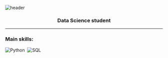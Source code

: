 ![header](https://capsule-render.vercel.app/api?type=blur&height=300&color=E9E4D4&text=Ítalo%20Veiga&fontColor=D4D9E9&section=header&reversal=true)
<h3 align="center">Data Science student</h3>


--- 

 ### Main skills: 
 ![Python](https://img.shields.io/badge/Python-3776AB?style=for-the-badge&logo=python&logoColor=white)&nbsp; 
 ![SQL](https://img.shields.io/badge/-SQL-0D1117?style=for-the-badge&logo=sql&labelColor=0D1117)&nbsp;
